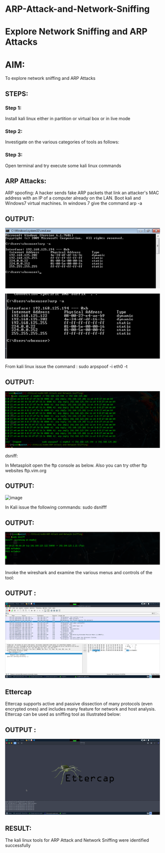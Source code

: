 

# ARP-Attack-and-Network-Sniffing
# Explore Network Sniffing and ARP Attacks

# AIM:

To explore network sniffing and ARP Attacks

## STEPS:

### Step 1:

Install kali linux either in partition or virtual box or in live mode

### Step 2:

Investigate on the various categories of tools as follows:


### Step 3:
Open terminal and try execute some kali linux commands

## ARP Attacks:  
ARP spoofing: A hacker sends fake ARP packets that link an attacker's MAC address with an IP of a computer already on the LAN. 
Boot kali and Windows7 virtual machines.
In windows 7 give the command arp -a
## OUTPUT:
![arp-a](arp-a.png)

![arp -a change](<arp -a 1.png>)


From kali linux issue the command :
sudo arpspoof -i eth0 -t <target system> <gateway>
## OUTPUT:

![arpspoof](arpspoof.png)


 dsniff:






In Metasploit open the ftp console as below. Also you can try other ftp websites ftp.vim.org
## OUTPUT:

![image](https://github.com/user-attachments/assets/620fe17f-1d70-473e-8dab-7e45182aefa8)



In Kali issue the following commands:
sudo dsnifff
## OUTPUT:

![dsniff](dsniff.png)

Invoke the wireshark and examine the various menus  and controls of the tool:

## OUTPUT :

![WIRESHARK](<og wi.png>)


## Ettercap

Ettercap supports active and passive dissection of many protocols (even encrypted ones) and includes many feature for network and host analysis.
Ettercap can be used as sniffing tool as illustrated below:

## OUTPUT :

![ETTERCAP](<og wire.png>)

## RESULT:
The kali linux tools for ARP Attack and Network Sniffing were identified successfully
